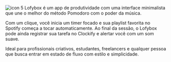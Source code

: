 ![icon 5](https://github.com/user-attachments/assets/6d279efb-25a2-47de-bc6f-f0b154a6cb71)
Lofybox é um app de produtividade com uma interface minimalista que une o melhor do método Pomodoro com o poder da música.

Com um clique, você inicia um timer focado e sua playlist favorita no Spotify começa a tocar automaticamente.
Ao final da sessão, o Lofybox pode ainda registrar sua tarefa no Clockify e alertar você com um som suave.

Ideal para profissionais criativos, estudantes, freelancers e qualquer pessoa que busca entrar em estado de fluxo com estilo e simplicidade.

